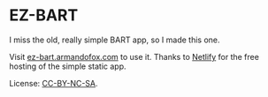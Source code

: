 # EZ-BART

I miss the old, really simple BART app, so I made this one.

Visit [ez-bart.armandofox.com](https://ez-bart.armandofox.com) to use it. Thanks to [Netlify](https://netlify.com) for the free hosting of the simple static app.

License:
[CC-BY-NC-SA](https://creativecommons.org/licenses/by-nc-sa/4.0/legalcode).




